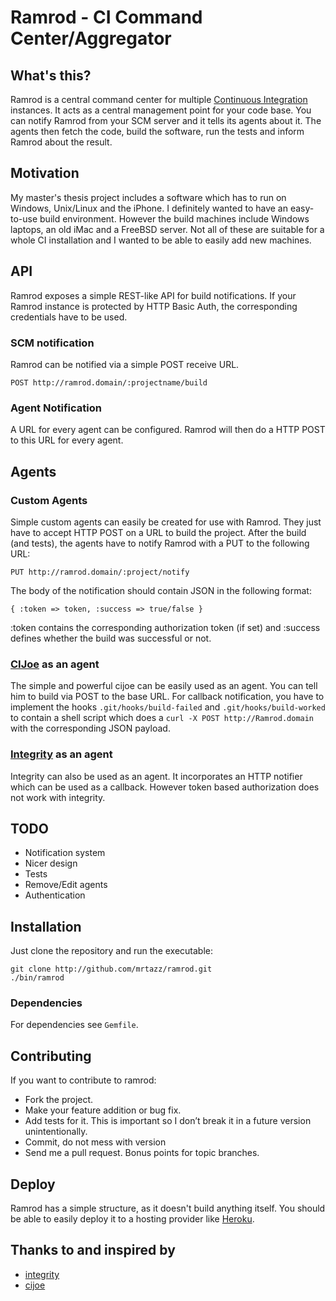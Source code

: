 # Ramrod - CI Command Center/Aggregator

## What's this?
Ramrod is a central command center for multiple [Continuous Integration][ci]
instances. It acts as a central management point for your code base. You can
notify Ramrod from your SCM server and it tells its agents about it. The
agents then fetch the code, build the software, run the tests and inform
Ramrod about the result.

## Motivation
My master's thesis project includes a software which has to run on Windows,
Unix/Linux and the iPhone. I definitely wanted to have an easy-to-use build
environment. However the build machines include Windows laptops, an old iMac
and a FreeBSD server. Not all of these are suitable for a whole CI installation
and I wanted to be able to easily add new machines.

## API
Ramrod exposes a simple REST-like API for build notifications. If your
Ramrod instance is protected by HTTP Basic Auth, the corresponding
credentials have to be used.

### SCM notification
Ramrod can be notified via a simple POST receive URL.

    POST http://ramrod.domain/:projectname/build

### Agent Notification
A URL for every agent can be configured. Ramrod will then do a HTTP POST to
this URL for every agent.

## Agents

### Custom Agents
Simple custom agents can easily be created for use with Ramrod.
They just have to accept HTTP POST on a URL to build the project. After the
build (and tests), the agents have to notify Ramrod with a PUT to the
following URL:

    PUT http://ramrod.domain/:project/notify

The body of the notification should contain JSON in the following format:

    { :token => token, :success => true/false }

:token contains the corresponding authorization token (if set) and :success defines
whether the build was successful or not.


### [CIJoe][cijoe] as an agent
The simple and powerful cijoe can be easily used as an agent. You can tell him
to build via POST to the base URL. For callback notification, you have to
implement the hooks `.git/hooks/build-failed` and `.git/hooks/build-worked` to
contain a shell script which does a `curl -X POST http://Ramrod.domain` with
the corresponding JSON payload.


### [Integrity][integrity] as an agent
Integrity can also be used as an agent. It incorporates an HTTP notifier which
can be used as a callback. However token based authorization does not work with
integrity.

## TODO

* Notification system
* Nicer design
* Tests
* Remove/Edit agents
* Authentication

## Installation
Just clone the repository and run the executable:

    git clone http://github.com/mrtazz/ramrod.git
    ./bin/ramrod

### Dependencies
For dependencies see `Gemfile`.

## Contributing
If you want to contribute to ramrod:

* Fork the project.
* Make your feature addition or bug fix.
* Add tests for it. This is important so I don’t break it in a future version unintentionally.
* Commit, do not mess with version
* Send me a pull request. Bonus points for topic branches.


## Deploy
Ramrod has a simple structure, as it doesn't build anything itself. You should
be able to easily deploy it to a hosting provider like [Heroku][heroku].

## Thanks to and inspired by

* [integrity][integrity]
* [cijoe][cijoe]



[ci]: http://en.wikipedia.org/wiki/Continuous_integration
[integrity]: http://integrityapp.com/
[cijoe]: http://github.com/defunkt/cijoe
[heroku]: http://heroku.com
